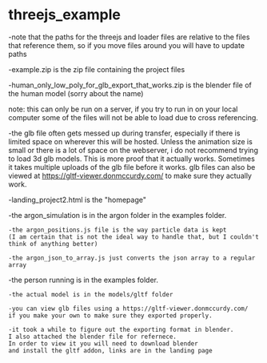 # threejs_example

-note that the paths for the threejs and loader files are relative to the files that reference them, 
so if you move files around you will have to update paths

-example.zip is the zip file containing the project files

-human_only_low_poly_for_glb_export_that_works.zip is the blender file of the human model (sorry about the name)

note: this can only be run on a server, if you try to run in on your local computer some 
of the files will not be able to load due to cross referencing. 

-the glb file often gets messed up during transfer, 
especially if there is limited space on wherever this will be hosted. Unless the animation size is small
or there is a lot of space on the webserver, i do not recommend trying to load 3d glb models. 
This is more proof that it actually works. Sometimes it takes multiple uploads of the glb file
before it works. glb files can also be viewed at https://gltf-viewer.donmccurdy.com/ to make sure they actually
work.

-landing_project2.html is the "homepage" 

-the argon_simulation is in the argon folder in the examples folder.
  
    -the argon_positions.js file is the way particle data is kept 
    (I am certain that is not the ideal way to handle that, but I couldn't  think of anything better)
   
    -the argon_json_to_array.js just converts the json array to a regular array

-the person running is in the examples folder.
  
    -the actual model is in the models/gltf folder
  
    -you can view glb files using a https://gltf-viewer.donmccurdy.com/ 
    if you make your own to make sure they exported properly.
  
    -it took a while to figure out the exporting format in blender. 
    I also attached the blender file for refernece. 
    In order to view it you will need to download blender
    and install the gltf addon, links are in the landing page
  

